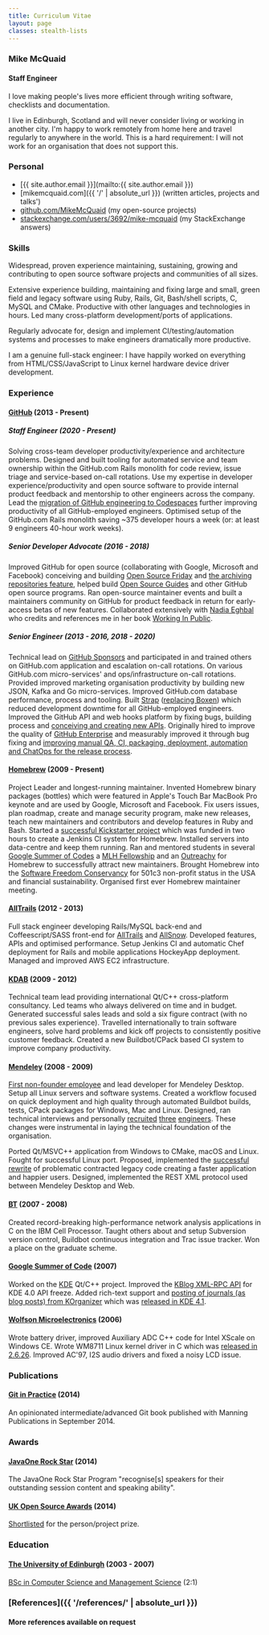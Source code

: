```yaml
---
title: Curriculum Vitae
layout: page
classes: stealth-lists
---
```

### Mike McQuaid

#### Staff Engineer

I love making people's lives more efficient through writing software, checklists and documentation.

I live in Edinburgh, Scotland and will never consider living or working in another city. I'm happy to work remotely from home here and travel regularly to anywhere in the world. This is a hard requirement: I will not work for an organisation that does not support this.

### Personal

* [{{ site.author.email }}](mailto:{{ site.author.email }})
* [mikemcquaid.com]({{ '/' | absolute_url }}) (written articles, projects and talks')
* [github.com/MikeMcQuaid](https://github.com/MikeMcQuaid) (my open-source projects)
* [stackexchange.com/users/3692/mike-mcquaid](http://stackexchange.com/users/3692/mike-mcquaid) (my StackExchange answers)

### Skills

Widespread, proven experience maintaining, sustaining, growing and contributing to open source software projects and communities of all sizes.

Extensive experience building, maintaining and fixing large and small, green field and legacy software using Ruby, Rails, Git, Bash/shell scripts, C, MySQL and CMake. Productive with other languages and technologies in hours. Led many cross-platform development/ports of applications.

Regularly advocate for, design and implement CI/testing/automation systems and processes to make engineers dramatically more productive.

I am a genuine full-stack engineer: I have happily worked on everything from HTML/CSS/JavaScript to Linux kernel hardware device driver development.

### Experience

#### [GitHub](http://github.com/) (2013 - Present)

##### Staff Engineer (2020 - Present)

Solving cross-team developer productivity/experience and architecture problems. Designed and built tooling for automated service and team ownership within the GitHub.com Rails monolith for code review, issue triage and service-based on-call rotations. Use my expertise in developer experience/productivity and open source software to provide internal product feedback and mentorship to other engineers across the company. Lead the [migration of GitHub engineering to Codespaces](https://github.blog/2021-08-11-githubs-engineering-team-moved-codespaces/) further improving productivity of all GitHub-employed engineers. Optimised setup of the GitHub.com Rails monolith saving ~375 developer hours a week (or: at least 9 engineers 40-hour work weeks).

##### Senior Developer Advocate (2016 - 2018)

Improved GitHub for open source (collaborating with Google, Microsoft and Facebook) conceiving and building [Open Source Friday](https://opensourcefriday.com) and [the archiving repositories feature](https://github.blog/2017-11-08-archiving-repositories/), helped build [Open Source Guides](https://opensource.guide) and other GitHub open source programs. Ran open-source maintainer events and built a maintainers community on GitHub for product feedback in return for early-access betas of new features. Collaborated extensively with [Nadia Eghbal](https://nadiaeghbal.com) who credits and references me in her book [Working In Public](https://www.amazon.co.uk/dp/0578675862/).

##### Senior Engineer (2013 - 2016, 2018 - 2020)

 Technical lead on [GitHub Sponsors](https://github.com/sponsors/) and participated in and trained others on GitHub.com application and escalation on-call rotations. On various GitHub.com micro-services' and ops/infrastructure on-call rotations. Provided improved marketing organisation productivity by building new JSON, Kafka and Go micro-services. Improved GitHub.com database performance, process and tooling. Built [Strap](https://github.com/MikeMcQuaid/strap) ([replacing Boxen](https://mikemcquaid.com/2016/06/15/replacing-boxen/)) which reduced development downtime for all GitHub-employed engineers. Improved the GitHub API and web hooks platform by fixing bugs, building process and [conceiving and creating new APIs](https://developer.github.com/changes/2016-02-24-commit-reference-sha-api/). Originally hired to improve the quality of [GitHub Enterprise](https://github.com/enterprise) and measurably improved it through bug fixing and [improving manual QA, CI, packaging, deployment, automation and ChatOps for the release process](https://github.blog/2015-10-06-runnable-documentation/).

#### [Homebrew](https://github.com/Homebrew/homebrew/) (2009 - Present)

Project Leader and longest-running maintainer. Invented Homebrew binary packages (bottles) which were featured in Apple's Touch Bar MacBook Pro keynote and are used by Google, Microsoft and Facebook. Fix users issues, plan roadmap, create and manage security program, make new releases, teach new maintainers and contributors and develop features in Ruby and Bash. Started a [successful Kickstarter project](https://www.kickstarter.com/projects/homebrew/brew-test-bot) which was funded in two hours to create a Jenkins CI system for Homebrew. Installed servers into data-centre and keep them running. Ran and mentored students in several [Google Summer of Codes](https://summerofcode.withgoogle.com) a [MLH Fellowship](https://fellowship.mlh.io) and an [Outreachy](https://www.outreachy.org) for Homebrew to successfully attract new maintainers. Brought Homebrew into the [Software Freedom Conservancy](https://sfconservancy.org) for 501c3 non-profit status in the USA and financial sustainability. Organised first ever Homebrew maintainer meeting.

#### [AllTrails](https://www.alltrails.com) (2012 - 2013)

Full stack engineer developing Rails/MySQL back-end and Coffeescript/SASS front-end for [AllTrails](https://www.alltrails.com) and [AllSnow](https://web.archive.org/web/20150502025831/http://allsnow.com/?). Developed features, APIs and optimised performance. Setup Jenkins CI and automatic Chef deployment for Rails and mobile applications HockeyApp deployment. Managed and improved AWS EC2 infrastructure.

#### [KDAB](http://kdab.com/) (2009 - 2012)

Technical team lead providing international Qt/C++ cross-platform consultancy. Led teams who always delivered on time and in budget. Generated successful sales leads and sold a six figure contract (with no previous sales experience). Travelled internationally to train software engineers, solve hard problems and kick off projects to consistently positive customer feedback. Created a new Buildbot/CPack based CI system to improve company productivity.

#### [Mendeley](https://www.mendeley.com/?interaction_required=false) (2008 - 2009)

[First non-founder employee](https://blog.mendeley.com/start-up-life/mike-arthur-joins-team-mendeley/) and lead developer for Mendeley Desktop. Setup all Linux servers and software systems. Created a workflow focused on quick deployment and high quality through automated Buildbot builds, tests, CPack packages for Windows, Mac and Linux. Designed, ran technical interviews and personally [recruited](https://blog.mendeley.com/start-up-life/introducing-fred-amir-and-a-bond-villain/) [three](https://blog.mendeley.com/academic-life/an-excellent-euroscience-adventure-part-ii/) [engineers](https://blog.mendeley.com/research-miscellanea/a-new-knight-joins-mendeleys-round-table/). These changes were instrumental in laying the technical foundation of the organisation.

Ported Qt/MSVC++ application from Windows to CMake, macOS and Linux. Fought for successful Linux port. Proposed, implemented the [successful](https://blog.mendeley.com/academic-features/mendeley-desktop-the-mvc-strikes-back/) [rewrite](https://blog.mendeley.com/2008/11/04/mendeley-desktop-the-about-dialogue-and-the-refactor/) of problematic contracted legacy code creating a faster application and happier users. Designed, implemented the REST XML protocol used between Mendeley Desktop and Web.

#### [BT](http://www.bt.com/) (2007 - 2008)

Created record-breaking high-performance network analysis applications in C on the IBM Cell Processor. Taught others about and setup Subversion version control, Buildbot continuous integration and Trac issue tracker. Won a place on the graduate scheme.

#### [Google Summer of Code](http://code.google.com/soc/) (2007)

Worked on the [KDE](http://www.kde.org/) Qt/C++ project. Improved the [KBlog XML-RPC API](https://web.archive.org/web/20190303012538/https://api.kde.org/4.12-api/kdepimlibs-apidocs/kblog/html/index.html) for KDE 4.0 API freeze. Added rich-text support and [posting of journals (as blog posts) from KOrganizer](http://mikemcquaid.com/2008/09/27/kde-blog-from-korganizer-howto/) which was [released in KDE 4.1](http://www.kde.org/announcements/4.1/).

#### [Wolfson Microelectronics](https://en.wikipedia.org/wiki/Wolfson_Microelectronics) (2006)

Wrote battery driver, improved Auxiliary ADC C++ code for Intel XScale on Windows CE. Wrote WM8711 Linux kernel driver in C which was [released in 2.6.26](https://github.com/torvalds/linux/commit/bd6d417743d941c3e5eabb21abbcac9737f11061). Improved AC'97, I2S audio drivers and fixed a noisy LCD issue.

### Publications

#### [Git in Practice](https://mikemcquaid.com/gitinpractice/) (2014)

An opinionated intermediate/advanced Git book published with Manning Publications in September 2014.

### Awards

#### [JavaOne Rock Star](https://blogs.oracle.com/java/annoucing-javaone-2014-rock-stars-v2) (2014)

The JavaOne Rock Star Program "recognise[s] speakers for their outstanding session content and speaking ability".

#### [UK Open Source Awards](http://opensourceawards.org/) (2014)

[Shortlisted](https://web.archive.org/web/20140612092602/http://www.opensourceawards.org/index.php/winners) for the person/project prize.

### Education

#### [The University of Edinburgh](http://www.ed.ac.uk/) (2003 - 2007)

[BSc in Computer Science and Management Science](http://www.inf.ed.ac.uk/undergraduate/csms.html) (2:1)

### [References]({{ '/references/' | absolute_url }})

#### More references available on request
